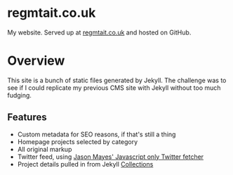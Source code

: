 # regmtait.co.uk

My website. Served up at [regmtait.co.uk](http://regmtait.co.uk) and hosted on GitHub.

# Overview

This site is a bunch of static files generated by Jekyll. The challenge was to see if I could replicate my previous CMS site with Jekyll without too much fudging.

## Features

* Custom metadata for SEO reasons, if that's still a thing
* Homepage projects selected by category
* All original markup
* Twitter feed, using [Jason Mayes' Javascript only Twitter fetcher](http://www.jasonmayes.com/projects/twitterApi/)
* Project details pulled in from Jekyll [Collections](https://jekyllrb.com/docs/collections/)